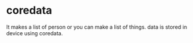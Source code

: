 # coredata

It makes a list of person or you can make a list of things.
data is stored in device using coredata.
